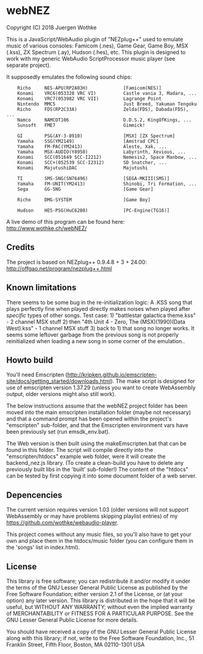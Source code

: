 # webNEZ

Copyright (C) 2018 Juergen Wothke

This is a JavaScript/WebAudio plugin of "NEZplug++" used to emulate music of various consoles: Famicom (.nes), 
Game Gear, Game Boy, MSX (.kss), ZX Spectrum (.ay), Hudson (.hes), etc. This plugin is designed to work with my generic WebAudio 
ScriptProcessor music player (see separate project). 

It supposedly emulates the following sound chips:

        Richo     NES-APU(RP2A03H)             [Famicom(NES)]
        Konami    VRC6(053328 VRC VI)          Castle vania 3, Madara, ...
        Konami    VRC7(053982 VRC VII)         Lagrange Point
        Nintendo  MMC5                         Just Breed, Yakuman Tengoku
        Richo     FDS(RP2C33A)                 Zelda(FDS), Dabada(FDS), ...
        Namco     NAMCOT106                    D.D.S.2, KingOfKings, ...
        Sunsoft   FME7                         Gimmick!

        GI        PSG(AY-3-8910)               [MSX] [ZX Spectrum]
        Yamaha    SSG(YM2149)                  [Amstrad CPC]
        Yamaha    FM-PAC(YM2413)               Aleste, Xak, ...
        Yamaha    MSX-AUDIO(Y8950)             Labyrinth, Xevious, ...
        Konami    SCC(051649 SCC-I2212)        Nemesis2, Space Manbow, ...
        Konami    SCC+(052539 SCC-I2312)       SD Snatcher, ...
        Konami    MajutushiDAC                 Majutushi

        TI        SMS-SNG(SN76496)             [SEGA-MKIII(SMS)]
        Yamaha    FM-UNIT(YM2413)              Shinobi, Tri Formation, ...
        Sega      GG-SNG                       [Game Gear]

        Richo     DMG-SYSTEM                   [Game Boy]

        Hudson    HES-PSG(HuC6280)             [PC-Engine(TG16)]


A live demo of this program can be found here: http://www.wothke.ch/webNEZ/


## Credits
The project is based on NEZplug++ 0.9.4.8 + 3 + 24.00: http://offgao.net/program/nezplug++.html

## Known limitations
There seems to be some bug in the re-initialization logic: A .KSS song that plays perfectly fine 
when played directly makes noises when played after *specific* types of other songs.
Test case: 1) "battlestar galactica theme.kss" - 2 channel MSX stuff 2) then 
"4th Unit 4 - Zero, The (MSX)(1990)(Data West).kss" - 1 channel MSX stuff 3) back to 1) that song
no longer works. It seems some leftover garbage from the previous song is not properly 
reinitialized when loading a new song in some corner of the emulation..


## Howto build

You'll need Emscripten (http://kripken.github.io/emscripten-site/docs/getting_started/downloads.html). The make script 
is designed for use of emscripten version 1.37.29 (unless you want to create WebAssembly output, older versions might 
also still work).

The below instructions assume that the webNEZ project folder has been moved into the main emscripten 
installation folder (maybe not necessary) and that a command prompt has been opened within the 
project's "emscripten" sub-folder, and that the Emscripten environment vars have been previously 
set (run emsdk_env.bat).

The Web version is then built using the makeEmscripten.bat that can be found in this folder. The 
script will compile directly into the "emscripten/htdocs" example web folder, were it will create 
the backend_nez.js library. (To create a clean-build you have to delete any previously built libs in the 
'built' sub-folder!) The content of the "htdocs" can be tested by first copying it into some 
document folder of a web server. 


## Depencencies

The current version requires version 1.03 (older versions will not
support WebAssembly or may have problems skipping playlist entries) 
of my https://github.com/wothke/webaudio-player.

This project comes without any music files, so you'll also have to get your own and place them
in the htdocs/music folder (you can configure them in the 'songs' list in index.html).


## License

This library is free software; you can redistribute it and/or modify it
under the terms of the GNU Lesser General Public License as published by
the Free Software Foundation; either version 2.1 of the License, or (at
your option) any later version. This library is distributed in the hope
that it will be useful, but WITHOUT ANY WARRANTY; without even the implied
warranty of MERCHANTABILITY or FITNESS FOR A PARTICULAR PURPOSE. See the
GNU Lesser General Public License for more details.

You should have received a copy of the GNU Lesser General Public
License along with this library; if not, write to the Free Software
Foundation, Inc., 51 Franklin Street, Fifth Floor, Boston, MA  02110-1301 USA
